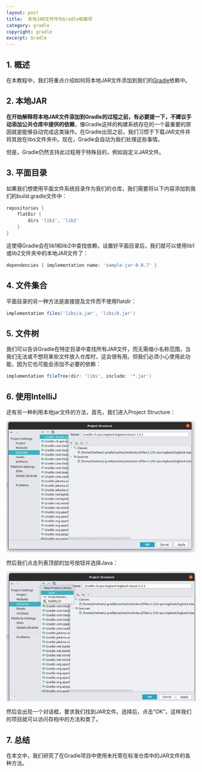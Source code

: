 ```yaml
---
layout: post
title:  本地JAR文件作为Gradle依赖项
category: gradle
copyright: gradle
excerpt: Gradle
---
```


## 1. 概述

在本教程中，我们将重点介绍如何将本地JAR文件添加到我们的[Gradle](https://www.baeldung.com/gradle)依赖中。

## 2. 本地JAR

**在开始解释将本地JAR文件添加到Gradle的过程之前，有必要提一下，不建议手动添加公共仓库中提供的依赖**，像Gradle这样的构建系统存在的一个最重要的原因就是能够自动完成这类操作。在Gradle出现之前，我们习惯于下载JAR文件并将其放在libs文件夹中。现在，Gradle会自动为我们处理这些事情。

但是，Gradle仍然支持此过程用于特殊目的，例如自定义JAR文件。

## 3. 平面目录

如果我们想使用平面文件系统目录作为我们的仓库，我们需要将以下内容添加到我们的build.gradle文件中：

```groovy
repositories {
    flatDir {
        dirs 'lib1', 'lib2'
    }
}
```

这使得Gradle会在lib1和lib2中查找依赖，设置好平面目录后，我们就可以使用lib1或lib2文件夹中的本地JAR文件了：

```groovy
dependencies { implementation name: 'sample-jar-0.8.7' }
```

## 4. 文件集合

平面目录的另一种方法是直接提及文件而不使用flatdir：

```groovy
implementation files('libs/a.jar', 'libs/b.jar')
```

## 5. 文件树

我们可以告诉Gradle在特定目录中查找所有JAR文件，而无需缩小名称范围，当我们无法或不想将某些文件放入仓库时，这会很有用。但我们必须小心使用此功能，因为它也可能会添加不必要的依赖：

```groovy
implementation fileTree(dir: 'libs', include: '*.jar')
```

## 6. 使用IntelliJ

还有另一种利用本地jar文件的方法，首先，我们进入Project Structure：

![](/assets/images/2025/gradle/gradledependencieslocaljar01.png)

然后我们点击列表顶部的加号按钮并选择Java：

![](/assets/images/2025/gradle/gradledependencieslocaljar02.png)

然后会出现一个对话框，要求我们找到JAR文件。选择后，点击“OK”，这样我们的项目就可以访问存档中的方法和类了。

## 7. 总结

在本文中，我们研究了在Gradle项目中使用未托管在标准仓库中的JAR文件的各种方法。